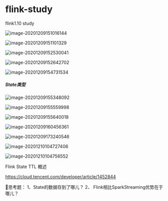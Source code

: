 # flink-study
flink1.10 study

![image-20201209151016144](C:\Users\ASUS\AppData\Roaming\Typora\typora-user-images\image-20201209151016144.png)

![image-20201209151101329](C:\Users\ASUS\AppData\Roaming\Typora\typora-user-images\image-20201209151101329.png)

![image-20201209152530041](C:\Users\ASUS\AppData\Roaming\Typora\typora-user-images\image-20201209152530041.png)

![image-20201209152642702](C:\Users\ASUS\AppData\Roaming\Typora\typora-user-images\image-20201209152642702.png)

![image-20201209154731534](C:\Users\ASUS\AppData\Roaming\Typora\typora-user-images\image-20201209154731534.png)

##### State类型

![image-20201209155348092](C:\Users\ASUS\AppData\Roaming\Typora\typora-user-images\image-20201209155348092.png)

![image-20201209155559998](C:\Users\ASUS\AppData\Roaming\Typora\typora-user-images\image-20201209155559998.png)

![image-20201209155640018](C:\Users\ASUS\AppData\Roaming\Typora\typora-user-images\image-20201209155640018.png)

![image-20201209160456361](C:\Users\ASUS\AppData\Roaming\Typora\typora-user-images\image-20201209160456361.png)

![image-20201209173240546](C:\Users\ASUS\AppData\Roaming\Typora\typora-user-images\image-20201209173240546.png)

![image-20201210104727406](C:\Users\ASUS\AppData\Roaming\Typora\typora-user-images\image-20201210104727406.png)

![image-20201210104756552](C:\Users\ASUS\AppData\Roaming\Typora\typora-user-images\image-20201210104756552.png)

Flink State TTL 概述

https://cloud.tencent.com/developer/article/1452844

🔎思考题：
1、State的数据存到了哪儿？
2、 Flink相比SparkStreaming优势在于哪儿？